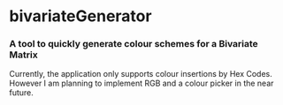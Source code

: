 # bivariateGenerator
### A tool to quickly generate colour schemes for a Bivariate Matrix

Currently, the application only supports colour insertions by Hex Codes. However I am planning to implement RGB and a colour picker in the near future.



